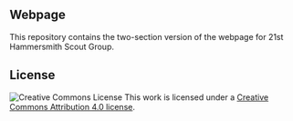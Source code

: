 ## Webpage
This repository contains the two-section version of the webpage for 21st Hammersmith Scout Group.

## License

![Creative Commons License](https://i.creativecommons.org/l/by/4.0/80x15.png)
This work is licensed under a [Creative Commons Attribution 4.0 license](https://creativecommons.org/licenses/by/4.0/).

